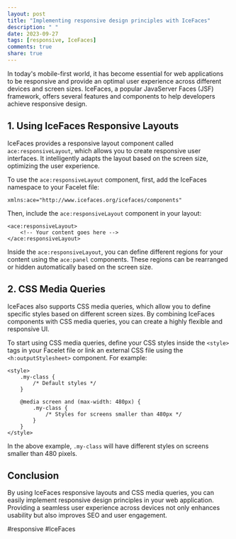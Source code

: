```yaml
---
layout: post
title: "Implementing responsive design principles with IceFaces"
description: " "
date: 2023-09-27
tags: [responsive, IceFaces]
comments: true
share: true
---
```


In today's mobile-first world, it has become essential for web applications to be responsive and provide an optimal user experience across different devices and screen sizes. IceFaces, a popular JavaServer Faces (JSF) framework, offers several features and components to help developers achieve responsive design.

## 1. Using IceFaces Responsive Layouts

IceFaces provides a responsive layout component called `ace:responsiveLayout`, which allows you to create responsive user interfaces. It intelligently adapts the layout based on the screen size, optimizing the user experience.

To use the `ace:responsiveLayout` component, first, add the IceFaces namespace to your Facelet file:

```xhtml
xmlns:ace="http://www.icefaces.org/icefaces/components"
```

Then, include the `ace:responsiveLayout` component in your layout:

```xhtml
<ace:responsiveLayout>
    <!-- Your content goes here -->
</ace:responsiveLayout>
```

Inside the `ace:responsiveLayout`, you can define different regions for your content using the `ace:panel` components. These regions can be rearranged or hidden automatically based on the screen size.

## 2. CSS Media Queries

IceFaces also supports CSS media queries, which allow you to define specific styles based on different screen sizes. By combining IceFaces components with CSS media queries, you can create a highly flexible and responsive UI.

To start using CSS media queries, define your CSS styles inside the `<style>` tags in your Facelet file or link an external CSS file using the `<h:outputStylesheet>` component. For example:

```xhtml
<style>
    .my-class {
        /* Default styles */
    }

    @media screen and (max-width: 480px) {
        .my-class {
            /* Styles for screens smaller than 480px */
        }
    }
</style>
```

In the above example, `.my-class` will have different styles on screens smaller than 480 pixels.

## Conclusion

By using IceFaces responsive layouts and CSS media queries, you can easily implement responsive design principles in your web application. Providing a seamless user experience across devices not only enhances usability but also improves SEO and user engagement.

#responsive #IceFaces